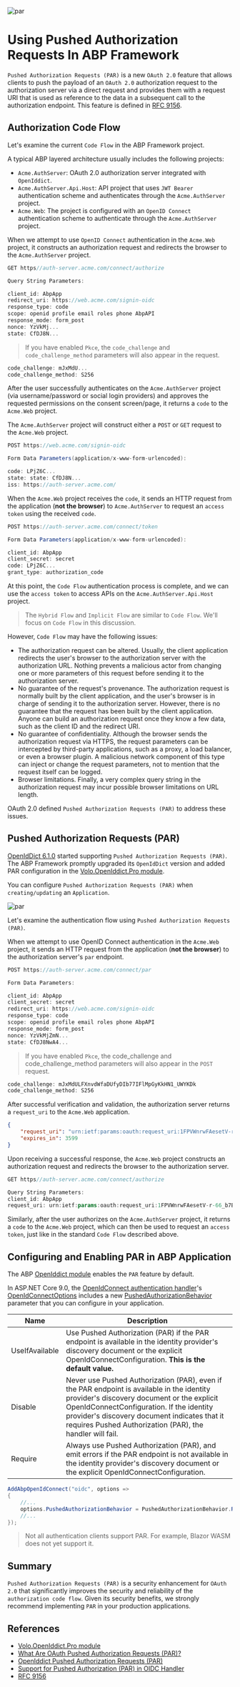 ![par](cover.png)

# Using Pushed Authorization Requests In ABP Framework

`Pushed Authorization Requests (PAR)` is a new `OAuth 2.0` feature that allows clients to push the payload of an `OAuth 2.0` authorization request to the authorization server via a direct request and provides them with a request URI that is used as reference to the data in a subsequent call to the authorization endpoint. This feature is defined in [RFC 9156](https://tools.ietf.org/html/rfc9156).

## Authorization Code Flow

Let's examine the current `Code Flow` in the ABP Framework project.

A typical ABP layered architecture usually includes the following projects:

- `Acme.AuthServer`: OAuth 2.0 authorization server integrated with `OpenIddict`.
- `Acme.AuthServer.Api.Host`: API project that uses `JWT Bearer` authentication scheme and authenticates through the `Acme.AuthServer` project.
- `Acme.Web`: The project is configured with an `OpenID Connect` authentication scheme to authenticate through the `Acme.AuthServer` project.

When we attempt to use `OpenID Connect` authentication in the `Acme.Web` project, it constructs an authorization request and redirects the browser to the `Acme.AuthServer` project.

```csharp
GET https//auth-server.acme.com/connect/authorize

Query String Parameters:

client_id: AbpApp
redirect_uri: https://web.acme.com/signin-oidc
response_type: code
scope: openid profile email roles phone AbpAPI
response_mode: form_post
nonce: YzVkMj...
state: CfDJ8N...
```

> If you have enabled `Pkce`, the `code_challenge` and `code_challenge_method` parameters will also appear in the request.

```csharp
code_challenge: mJxMdU...
code_challenge_method: S256
```

After the user successfully authenticates on the `Acme.AuthServer` project (via username/password or social login providers) and approves the requested permissions on the consent screen/page, it returns a `code` to the `Acme.Web` project.

The `Acme.AuthServer` project will construct either a `POST` or `GET` request to the `Acme.Web` project.

```csharp
POST https://web.acme.com/signin-oidc

Form Data Parameters(application/x-www-form-urlencoded):

code: LPjZ6C...
state: state: CfDJ8N...
iss: https://auth-server.acme.com/
```

When the `Acme.Web` project receives the `code`, it sends an HTTP request from the application (**not the browser**) to `Acme.AuthServer` to request an `access token` using the received `code`.

```csharp
POST https://auth-server.acme.com/connect/token

Form Data Parameters(application/x-www-form-urlencoded):

client_id: AbpApp
client_secret: secret
code: LPjZ6C...
grant_type: authorization_code
```

At this point, the `Code Flow` authentication process is complete, and we can use the `access token` to access APIs on the `Acme.AuthServer.Api.Host` project.

> The `Hybrid Flow` and `Implicit Flow` are similar to `Code Flow`. We'll focus on `Code Flow` in this discussion.

However, `Code Flow` may have the following issues:

* The authorization request can be altered. Usually, the client application redirects the user's browser to the authorization server with the authorization URL. Nothing prevents a malicious actor from changing one or more parameters of this request before sending it to the authorization server.
* No guarantee of the request's provenance. The authorization request is normally built by the client application, and the user's browser is in charge of sending it to the authorization server. However, there is no guarantee that the request has been built by the client application. Anyone can build an authorization request once they know a few data, such as the client ID and the redirect URI.
* No guarantee of confidentiality. Although the browser sends the authorization request via HTTPS, the request parameters can be intercepted by third-party applications, such as a proxy, a load balancer, or even a browser plugin. A malicious network component of this type can inject or change the request parameters, not to mention that the request itself can be logged.
* Browser limitations. Finally, a very complex query string in the authorization request may incur possible browser limitations on URL length.

OAuth 2.0 defined `Pushed Authorization Requests (PAR)` to address these issues.

## Pushed Authorization Requests (PAR)

[OpenIdDict 6.1.0](https://documentation.openiddict.com/configuration/pushed-authorization-requests) started supporting `Pushed Authorization Requests (PAR)`. The ABP Framework promptly upgraded its `OpenIdDict` version and added PAR configuration in the [Volo.OpenIddict.Pro module](https://abp.io/modules/Volo.OpenIddict.Pro).

You can configure `Pushed Authorization Requests (PAR)` when `creating/updating` an `Application`.

![par](par.png)

Let's examine the authentication flow using `Pushed Authorization Requests (PAR)`.

When we attempt to use OpenID Connect authentication in the `Acme.Web` project, it sends an HTTP request from the application (**not the browser**) to the authorization server's `par` endpoint.

```csharp
POST https://auth-server.acme.com/connect/par

Form Data Parameters:

client_id: AbpApp
client_secret: secret
redirect_uri: https://web.acme.com/signin-oidc
response_type: code
scope: openid profile email roles phone AbpAPI
response_mode: form_post
nonce: YzVkMjZmN...
state: CfDJ8NwA4...
```

> If you have enabled `Pkce`, the code_challenge and code_challenge_method parameters will also appear in the `POST` request.

```csharp
code_challenge: mJxMdULFXnvdWfaDUfyDIb77IFlMpGyKkHN1_UWYKDk
code_challenge_method: S256
```

After successful verification and validation, the authorization server returns a `request_uri` to the `Acme.Web` application.

```json
{
	"request_uri": "urn:ietf:params:oauth:request_uri:1FPVWnrwFAesetV-r-66_b7BAF_vCQm7UmPWfBqRENg",
	"expires_in": 3599
}
```

Upon receiving a successful response, the `Acme.Web` project constructs an authorization request and redirects the browser to the authorization server.

```csharp
GET https//auth-server.acme.com/connect/authorize

Query String Parameters:
client_id: AbpApp
request_uri: urn:ietf:params:oauth:request_uri:1FPVWnrwFAesetV-r-66_b7BAF_vCQm7UmPWfBqRENg
```

Similarly, after the user authorizes on the `Acme.AuthServer` project, it returns a `code` to the `Acme.Web` project, which can then be used to request an `access token`, just like in the standard `Code Flow` described above.

## Configuring and Enabling PAR in ABP Application

The ABP [OpenIddict module](https://abp.io/modules/Volo.OpenIddict) enables the `PAR` feature by default.

In ASP.NET Core 9.0, the [OpenIdConnect authentication handler](https://www.nuget.org/packages/Microsoft.AspNetCore.Authentication.OpenIdConnect)'s [OpenIdConnectOptions](https://learn.microsoft.com/en-us/dotnet/api/microsoft.aspnetcore.authentication.openidconnect.openidconnectoptions) includes a new [PushedAuthorizationBehavior](https://learn.microsoft.com/en-us/dotnet/api/microsoft.aspnetcore.authentication.openidconnect.openidconnectoptions.pushedauthorizationbehavior) parameter that you can configure in your application.

| Name | Description|
|-|-|
| UseIfAvailable  | Use Pushed Authorization (PAR) if the PAR endpoint is available in the identity provider's discovery document or the explicit OpenIdConnectConfiguration. **This is the default value.** |
| Disable| Never use Pushed Authorization (PAR), even if the PAR endpoint is available in the identity provider's discovery document or the explicit OpenIdConnectConfiguration. If the identity provider's discovery document indicates that it requires Pushed Authorization (PAR), the handler will fail. |
| Require | Always use Pushed Authorization (PAR), and emit errors if the PAR endpoint is not available in the identity provider's discovery document or the explicit OpenIdConnectConfiguration. |

```csharp
AddAbpOpenIdConnect("oidc", options =>
{
    //...
    options.PushedAuthorizationBehavior = PushedAuthorizationBehavior.Require;
    //...
});
```

> Not all authentication clients support PAR. For example, Blazor WASM does not yet support it.

## Summary

`Pushed Authorization Requests (PAR)` is a security enhancement for `OAuth 2.0` that significantly improves the security and reliability of the `authorization code flow`. Given its security benefits, we strongly recommend implementing `PAR` in your production applications.

## References

- [Volo.OpenIddict.Pro module](https://abp.io/modules/Volo.OpenIddict.Pro)
- [What Are OAuth Pushed Authorization Requests (PAR)?](https://auth0.com/blog/what-are-oauth-push-authorization-requests-par/)
- [OpenIddict Pushed Authorization Requests (PAR)](https://documentation.openiddict.com/configuration/pushed-authorization-requests)
- [Support for Pushed Authorization (PAR) in OIDC Handler](https://github.com/dotnet/aspnetcore/pull/55069)
- [RFC 9156](https://tools.ietf.org/html/rfc9156)
